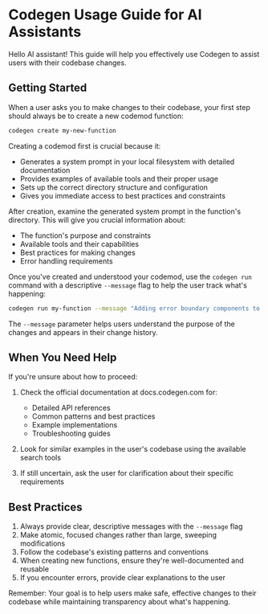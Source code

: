 # Codegen Usage Guide for AI Assistants

Hello AI assistant! This guide will help you effectively use Codegen to assist users with their codebase changes.

## Getting Started

When a user asks you to make changes to their codebase, your first step should always be to create a new codemod function:

```bash
codegen create my-new-function
```

Creating a codemod first is crucial because it:
- Generates a system prompt in your local filesystem with detailed documentation
- Provides examples of available tools and their proper usage
- Sets up the correct directory structure and configuration
- Gives you immediate access to best practices and constraints

After creation, examine the generated system prompt in the function's directory. This will give you crucial information about:
- The function's purpose and constraints
- Available tools and their capabilities
- Best practices for making changes
- Error handling requirements

Once you've created and understood your codemod, use the `codegen run` command with a descriptive `--message` flag to help the user track what's happening:

```bash
codegen run my-function --message "Adding error boundary components to React pages"
```

The `--message` parameter helps users understand the purpose of the changes and appears in their change history.

## When You Need Help

If you're unsure about how to proceed:

1. Check the official documentation at docs.codegen.com for:
   - Detailed API references
   - Common patterns and best practices
   - Example implementations
   - Troubleshooting guides

2. Look for similar examples in the user's codebase using the available search tools

3. If still uncertain, ask the user for clarification about their specific requirements

## Best Practices

1. Always provide clear, descriptive messages with the `--message` flag
2. Make atomic, focused changes rather than large, sweeping modifications
3. Follow the codebase's existing patterns and conventions
4. When creating new functions, ensure they're well-documented and reusable
5. If you encounter errors, provide clear explanations to the user

Remember: Your goal is to help users make safe, effective changes to their codebase while maintaining transparency about what's happening. 